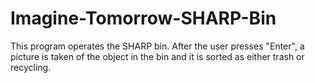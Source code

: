 # Imagine-Tomorrow-SHARP-Bin
This program operates the SHARP bin. After the user presses "Enter", a picture is taken of the object in the bin and it is sorted as either trash or recycling.
